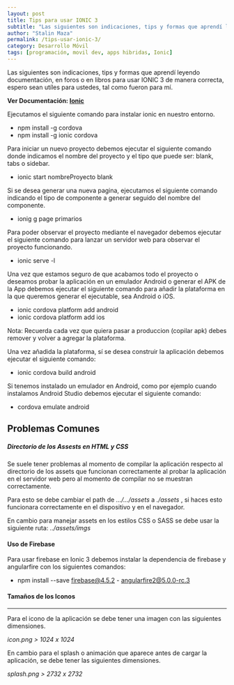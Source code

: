 ```yaml
---
layout: post
title: Tips para usar IONIC 3
subtitle: "Las siguientes son indicaciones, tips y formas que aprendí leyendo documentación, en foros o en libros para usar IONIC 3 de manera correcta, espero sean utíles para ustedes, tal como fueron para mí"
author: "Stalin Maza"
permalink: /tips-usar-ionic-3/
category: Desarrollo Móvil
tags: [programación, movil dev, apps hibridas, Ionic]
---
```


Las siguientes son indicaciones, tips y formas que aprendí leyendo documentación, en foros o en libros para usar IONIC 3 de manera correcta, espero sean utíles para ustedes, tal como fueron para mí.

**Ver Documentación: <a href="https://ionicframework.com/docs/" target="_blank">Ionic</a>**

<!-- more -->

Ejecutamos el siguiente comando para instalar ionic en nuestro entorno.

- npm install -g cordova
- npm install -g ionic cordova

Para iniciar un nuevo proyecto debemos ejecutar el siguiente comando donde indicamos el nombre del proyecto y el tipo que puede ser: blank, tabs o sidebar.

- ionic start nombreProyecto blank

Si se desea generar una nueva pagina, ejecutamos el siguiente comando indicando el tipo de componente a generar seguido del nombre del componente.

- ionig g page primarios

Para poder observar el proyecto mediante el navegador debemos ejecutar el siguiente comando para lanzar un servidor web para observar el proyecto funcionando.

- ionic serve -l

Una vez que estamos seguro de que acabamos todo el proyecto o deseamos probar la aplicación en un emulador Android o generar el APK de la App debemos ejecutar el siguiente comando para añadir la plataforma en la que queremos generar el ejecutable, sea Android o iOS.

- ionic cordova platform add android
- ionic cordova platform add ios

Nota: Recuerda cada vez que quiera pasar a produccion (copilar apk) debes remover y volver a agregar la plataforma.

Una vez añadida la plataforma, sí se desea construir la aplicación debemos ejecutar el siguiente comando: 

- ionic cordova build android

Si tenemos instalado un emulador en Android, como por ejemplo cuando instalamos Android Studio debemos ejecutar el siguiente comando: 

- cordova emulate android

## **Problemas Comunes**

##### Directorio de los Assests en HTML y CSS

Se suele tener problemas al momento de compilar la aplicación respecto al directorio de los assets que funcionan correctamente al probar la aplicación en el servidor web pero al momento de compilar no se muestran correctamente.

Para esto se debe cambiar el path de _…/…/assets_ a _./assets_ , si haces esto funcionara correctamente en el dispositivo y en el navegador.  

En cambio para manejar assets en los estilos CSS o SASS se debe usar la siguiente ruta: _../assets/imgs_

#### Uso de Firebase

Para usar firebase en Ionic 3 debemos instalar la dependencia de firebase y angularfire con los siguientes comandos: 

- npm install --save firebase@4.5.2 - angularfire2@5.0.0-rc.3

#### Tamaños de los Iconos
------------------------

Para el icono de la aplicación se debe tener una imagen con las siguientes dimensiones.

_icon.png > 1024 x 1024_

En cambio para el splash o animación que aparece antes de cargar la aplicación, se debe tener las siguientes dimensiones.

_splash.png > 2732 x 2732_

